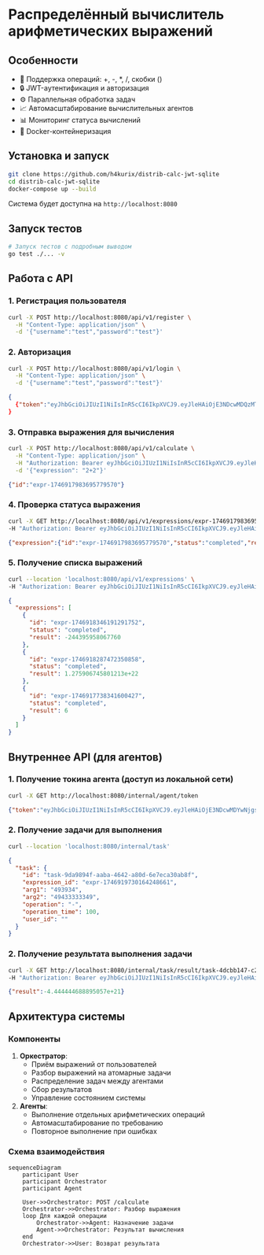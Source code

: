 # Распределённый вычислитель арифметических выражений

## Особенности
- 🧮 Поддержка операций: +, -, *, /, скобки ()
- 🔒 JWT-аутентификация и авторизация
- ⚙️ Параллельная обработка задач
- 📈 Автомасштабирование вычислительных агентов
- 📊 Мониторинг статуса вычислений
- 🐳 Docker-контейнеризация

## Установка и запуск
```bash
git clone https://github.com/h4kurix/distrib-calc-jwt-sqlite
cd distrib-calc-jwt-sqlite
docker-compose up --build
```
Система будет доступна на `http://localhost:8080`

## Запуск тестов
```bash
# Запуск тестов с подробным выводом
go test ./... -v
```

## Работа с API

### 1. Регистрация пользователя
```bash
curl -X POST http://localhost:8080/api/v1/register \
  -H "Content-Type: application/json" \
  -d '{"username":"test","password":"test"}'
```

### 2. Авторизация
```sh
curl -X POST http://localhost:8080/api/v1/login \
  -H "Content-Type: application/json" \
  -d '{"username":"test","password":"test"}'

```
```json
{
  {"token":"eyJhbGciOiJIUzI1NiIsInR5cCI6IkpXVCJ9.eyJleHAiOjE3NDcwMDQzMTIsInN1YiI6InVzZXItMTc0NjkxNzkxMjk1NTkyNzQ3MiJ9.43cByuZk9TkyewuqFRdKpnNv0jkBY9fsydePCasIcuA"}
}
```

### 3. Отправка выражения для вычисления
```bash
curl -X POST http://localhost:8080/api/v1/calculate \
  -H "Content-Type: application/json" \
  -H "Authorization: Bearer eyJhbGciOiJIUzI1NiIsInR5cCI6IkpXVCJ9.eyJleHAiOjE3NDcwMDQzMTIsInN1YiI6InVzZXItMTc0NjkxNzkxMjk1NTkyNzQ3MiJ9.43cByuZk9TkyewuqFRdKpnNv0jkBY9fsydePCasIcuA" \
  -d '{"expression": "2+2"}'
  ```

```json
{"id":"expr-1746917983695779570"}
```

### 4. Проверка статуса выражения
```bash
curl -X GET http://localhost:8080/api/v1/expressions/expr-1746917983695779570 \
-H "Authorization: Bearer eyJhbGciOiJIUzI1NiIsInR5cCI6IkpXVCJ9.eyJleHAiOjE3NDcwMDQzMTIsInN1YiI6InVzZXItMTc0NjkxNzkxMjk1NTkyNzQ3MiJ9.43cByuZk9TkyewuqFRdKpnNv0jkBY9fsydePCasIcuA"
```

```json
{"expression":{"id":"expr-1746917983695779570","status":"completed","result":4}}
```

### 5. Получение списка выражений
```bash
curl --location 'localhost:8080/api/v1/expressions' \
-H "Authorization: Bearer eyJhbGciOiJIUzI1NiIsInR5cCI6IkpXVCJ9.eyJleHAiOjE3NDcwMDQxMzIsInN1YiI6InVzZXItMTc0NjkxNzcyODUwNjE5NTY3MCJ9.ZTbOTSbSs5anNBCHtn_LV4Z_nU99jIn8DG5e0dUh8gM"
```

```json
{
  "expressions": [
    {
      "id": "expr-1746918346191291752",
      "status": "completed",
      "result": -244395958067760
    },
    {
      "id": "expr-1746918287472350858",
      "status": "completed",
      "result": 1.275906745801213e+22
    },
    {
      "id": "expr-1746917738341600427",
      "status": "completed",
      "result": 6
    }
  ]
}
```

## Внутреннее API (для агентов)

### 1. Получение токина агента (доступ из локальной сети)
```bash
curl -X GET http://localhost:8080/internal/agent/token
```

```json
{"token":"eyJhbGciOiJIUzI1NiIsInR5cCI6IkpXVCJ9.eyJleHAiOjE3NDcwMDYwNjgsInJvbGUiOiJhZ2VudCJ9._m4_w7x53pw-RN4eaDxIfEY0nxTp4V-1g9syTGBCCBU"}
```



### 2. Получение задачи для выполнения

```bash
curl --location 'localhost:8080/internal/task'
```

```json
{
  "task": {
    "id": "task-9da9894f-aaba-4642-a80d-6e7eca30ab8f",
    "expression_id": "expr-1746919730164248661",
    "arg1": "493934",
    "arg2": "49433333349",
    "operation": "-",
    "operation_time": 100,
    "user_id": ""
  }
}
```
### 2. Получение результата выполнения задачи
```bash
curl -X GET http://localhost:8080/internal/task/result/task-4dcbb147-c29b-4b66-8d79-00f786c43e59 \
-H "Authorization: Bearer eyJhbGciOiJIUzI1NiIsInR5cCI6IkpXVCJ9.eyJleHAiOjE3NDcwMDYwNjgsInJvbGUiOiJhZ2VudCJ9._m4_w7x53pw-RN4eaDxIfEY0nxTp4V-1g9syTGBCCBU"
```

```json
{"result":-4.444444688895057e+21}
```
## Архитектура системы

### Компоненты
1. **Оркестратор**:
    - Приём выражений от пользователей
    - Разбор выражений на атомарные задачи
    - Распределение задач между агентами
    - Сбор результатов
    - Управление состоянием системы
2. **Агенты**:
    - Выполнение отдельных арифметических операций
    - Автомасштабирование по требованию
    - Повторное выполнение при ошибках

### Схема взаимодействия
```mermaid
sequenceDiagram
    participant User
    participant Orchestrator
    participant Agent

    User->>Orchestrator: POST /calculate
    Orchestrator->>Orchestrator: Разбор выражения
    loop Для каждой операции
        Orchestrator->>Agent: Назначение задачи
        Agent->>Orchestrator: Результат вычисления
    end
    Orchestrator->>User: Возврат результата
```


